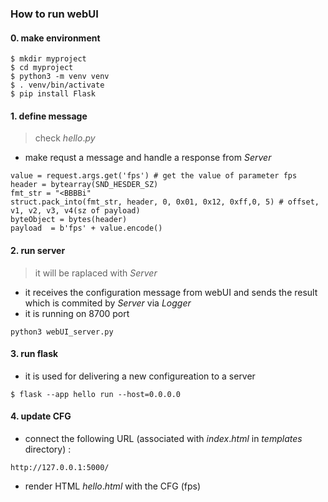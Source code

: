 ### How to run webUI 

#### 0. make environment 

```
$ mkdir myproject
$ cd myproject
$ python3 -m venv venv
$ . venv/bin/activate
$ pip install Flask
```

#### 1. define message
> check $hello.py$
* make requst a message and handle a response from $Server$  
```
value = request.args.get('fps') # get the value of parameter fps
header = bytearray(SND_HESDER_SZ)
fmt_str = "<BBBBi"
struct.pack_into(fmt_str, header, 0, 0x01, 0x12, 0xff,0, 5) # offset, v1, v2, v3, v4(sz of payload)
byteObject = bytes(header)
payload  = b'fps' + value.encode()
```

#### 2. run server
> it will be raplaced with $Server$
* it receives the configuration message from webUI and sends the result which is commited by $Server$ via $Logger$
* it is running on 8700 port 
```
python3 webUI_server.py
```

#### 3. run flask
* it is used for delivering a new configureation to a server
```
$ flask --app hello run --host=0.0.0.0
```
#### 4. update CFG  

* connect the following URL (associated with $index.html$ in $templates$ directory) :
```
http://127.0.0.1:5000/
```

* render HTML $hello.html$  with the CFG (fps)  
